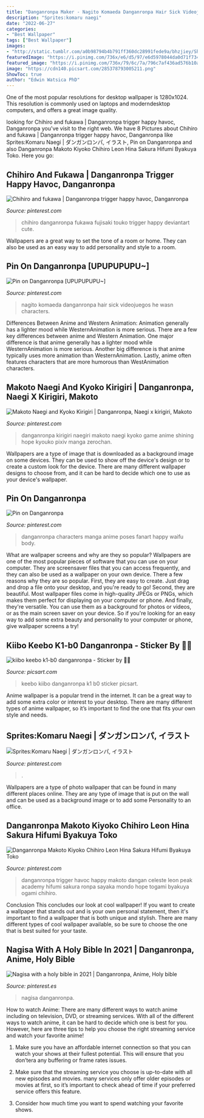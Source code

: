 ```yaml
---
title: "Danganronpa Maker - Nagito Komaeda Danganronpa Hair Sick Videojuegos He Wasn Characters"
description: "Sprites:komaru naegi"
date: "2022-06-27"
categories:
- "Best Wallpaper"
tags: ["Best Wallpaper"]
images:
- "http://static.tumblr.com/a0b98794b4b791ff360dc28991fede9a/bhzjiey/ShZojgp1q/tumblr_static_29er5a2lluf4w4gkk084wk48w.jpg"
featuredImage: "https://i.pinimg.com/736x/e6/d5/97/e6d5978044da0d71f734bf7bee458655.jpg"
featured_image: "https://i.pinimg.com/736x/79/6c/7a/796c7af436ad576b10a04bf7c9c70328--nagito-komaeda-to-look.jpg"
image: "https://cdn140.picsart.com/285378793005211.png"
ShowToc: true
author: "Edwin Watsica PhD"
---
```



One of the most popular resolutions for desktop wallpaper is 1280x1024. This resolution is commonly used on laptops and moderndesktop computers, and offers a great image quality.

	

		
looking for Chihiro and fukawa | Danganronpa trigger happy havoc, Danganronpa you've visit to the right web. We have 8 Pictures about Chihiro and fukawa | Danganronpa trigger happy havoc, Danganronpa like Sprites:Komaru Naegi | ダンガンロンパ, イラスト, Pin on Danganronpa and also Danganronpa Makoto Kiyoko Chihiro Leon Hina Sakura Hifumi Byakuya Toko. Here you go:
		
    
## Chihiro And Fukawa | Danganronpa Trigger Happy Havoc, Danganronpa

<img loading=lazy src="https://i.pinimg.com/736x/e5/7e/f3/e57ef3d7fd3bf1f9a2e38376a5500a9b--trigger-happy-danganronpa-.jpg" onerror="this.onerror=null;this.src='https://tse2.mm.bing.net/th?id=OIP.MOgrl23ojlVipmRjb50C_wHaKD&amp;pid=15.1';" alt="Chihiro and fukawa | Danganronpa trigger happy havoc, Danganronpa">

_Source: pinterest.com_

>chihiro danganronpa fukawa fujisaki touko trigger happy deviantart cute. 

	

Wallpapers are a great way to set the tone of a room or home. They can also be used as an easy way to add personality and style to a room.

    
## Pin On Danganronpa [UPUPUPUPU~]

<img loading=lazy src="https://i.pinimg.com/736x/79/6c/7a/796c7af436ad576b10a04bf7c9c70328--nagito-komaeda-to-look.jpg" onerror="this.onerror=null;this.src='https://tse3.mm.bing.net/th?id=OIP.WCAu4uf1IfP_4FqFWMubygHaKZ&amp;pid=15.1';" alt="Pin on Danganronpa [UPUPUPUPU~]">

_Source: pinterest.com_

>nagito komaeda danganronpa hair sick videojuegos he wasn characters. 

	

Differences Between Anime and Western Animation: Animation generally has a lighter mood while WesternAnimation is more serious.
There are a few key differences between anime and Western Animation. One major difference is that anime generally has a lighter mood while WesternAnimation is more serious. Another big difference is that anime typically uses more animation than WesternAnimation. Lastly, anime often features characters that are more humorous than WestAnimation characters.

    
## Makoto Naegi And Kyoko Kirigiri | Danganronpa, Naegi X Kirigiri, Makoto

<img loading=lazy src="http://static.tumblr.com/a0b98794b4b791ff360dc28991fede9a/bhzjiey/ShZojgp1q/tumblr_static_29er5a2lluf4w4gkk084wk48w.jpg" onerror="this.onerror=null;this.src='https://tse4.mm.bing.net/th?id=OIP.h66_pIAuhihNzdH80urs6wHaKX&amp;pid=15.1';" alt="Makoto Naegi and Kyoko Kirigiri | Danganronpa, Naegi x kirigiri, Makoto">

_Source: pinterest.com_

>danganronpa kirigiri naegiri makoto naegi kyoko game anime shining hope kyouko pixiv manga zerochan. 

	

Wallpapers are a type of image that is downloaded as a background image on some devices. They can be used to show off the device's design or to create a custom look for the device. There are many different wallpaper designs to choose from, and it can be hard to decide which one to use as your device's wallpaper.

    
## Pin On Danganronpa

<img loading=lazy src="https://i.pinimg.com/originals/5b/ee/8a/5bee8a41ccb4c0c0418edbe77d661678.jpg" onerror="this.onerror=null;this.src='https://tse3.mm.bing.net/th?id=OIP.19kp3pOlBaYUrLDR6dYHDAHaKl&amp;pid=15.1';" alt="Pin on Danganronpa">

_Source: pinterest.com_

>danganronpa characters manga anime poses fanart happy waifu body. 

	

What are wallpaper screens and why are they so popular?
Wallpapers are one of the most popular pieces of software that you can use on your computer. They are screensaver files that you can access frequently, and they can also be used as a wallpaper on your own device. There a few reasons why they are so popular. First, they are easy to create. Just drag and drop a file onto your desktop, and you're ready to go! Second, they are beautiful. Most wallpaper files come in high-quality JPEGs or PNGs, which makes them perfect for displaying on your computer or phone. And finally, they're versatile. You can use them as a background for photos or videos, or as the main screen saver on your device. So if you're looking for an easy way to add some extra beauty and personality to your computer or phone, give wallpaper screens a try!

    
## Kiibo Keebo K1-b0 Danganronpa - Sticker By 🧑‍🦲

<img loading=lazy src="https://cdn140.picsart.com/285378793005211.png" onerror="this.onerror=null;this.src='https://tse1.mm.bing.net/th?id=OIP.lBgKBjH5Qhs7np1TGpXbygAAAA&amp;pid=15.1';" alt="kiibo keebo k1-b0 danganronpa - Sticker by 🧑‍🦲">

_Source: picsart.com_

>keebo kiibo danganronpa k1 b0 sticker picsart. 

	

Anime wallpaper is a popular trend in the internet. It can be a great way to add some extra color or interest to your desktop. There are many different types of anime wallpaper, so it’s important to find the one that fits your own style and needs.

    
## Sprites:Komaru Naegi | ダンガンロンパ, イラスト

<img loading=lazy src="https://i.pinimg.com/736x/40/eb/5f/40eb5f41ef8c94707518ff4b0eef3749.jpg" onerror="this.onerror=null;this.src='https://tse4.mm.bing.net/th?id=OIP.20yzhY8jpCJxf8yYAc41CgHaMr&amp;pid=15.1';" alt="Sprites:Komaru Naegi | ダンガンロンパ, イラスト">

_Source: pinterest.com_

>. 

	



Wallpapers are a type of photo wallpaper that can be found in many different places online. They are any type of image that is put on the wall and can be used as a background image or to add some Personality to an office.

    
## Danganronpa Makoto Kiyoko Chihiro Leon Hina Sakura Hifumi Byakuya Toko

<img loading=lazy src="https://i.pinimg.com/736x/e6/d5/97/e6d5978044da0d71f734bf7bee458655.jpg" onerror="this.onerror=null;this.src='https://tse3.mm.bing.net/th?id=OIP.AbdSqkz2YW3h7LGn6AlYUgHaEM&amp;pid=15.1';" alt="Danganronpa Makoto Kiyoko Chihiro Leon Hina Sakura Hifumi Byakuya Toko">

_Source: pinterest.com_

>danganronpa trigger havoc happy makoto dangan celeste leon peak academy hifumi sakura ronpa sayaka mondo hope togami byakuya ogami chihiro. 

	

Conclusion
This concludes our look at cool wallpaper! If you want to create a wallpaper that stands out and is your own personal statement, then it's important to find a wallpaper that is both unique and stylish. There are many different types of cool wallpaper available, so be sure to choose the one that is best suited for your taste.

    
## Nagisa With A Holy Bible In 2021 | Danganronpa, Anime, Holy Bible

<img loading=lazy src="https://i.pinimg.com/736x/a3/13/c0/a313c02c91bac2d4b0794953cb7771e7.jpg" onerror="this.onerror=null;this.src='https://tse3.mm.bing.net/th?id=OIP.7thAZhYLzis7w21_paLoHgHaL-&amp;pid=15.1';" alt="Nagisa with a holy bible in 2021 | Danganronpa, Anime, Holy bible">

_Source: pinterest.es_

>nagisa danganronpa. 

	

How to watch Anime: There are many different ways to watch anime including on television, DVD, or streaming services.
With all of the different ways to watch anime, it can be hard to decide which one is best for you. However, here are three tips to help you choose the right streaming service and watch your favorite anime!
1. Make sure you have an affordable internet connection so that you can watch your shows at their fullest potential. This will ensure that you don’tera any buffering or frame rates issues.

2. Make sure that the streaming service you choose is up-to-date with all new episodes and movies. many services only offer older episodes or movies at first, so it’s important to check ahead of time if your preferred service offers this feature.

3. Consider how much time you want to spend watching your favorite shows.

